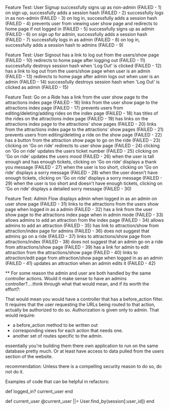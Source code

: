 Feature Test: User Signup
  successfully signs up as non-admin (FAILED - 1)
  on sign up, successfully adds a session hash (FAILED - 2)
  successfully logs in as non-admin (FAILED - 3)
  on log in, successfully adds a session hash (FAILED - 4)
  prevents user from viewing user show page and redirects to home page if not logged in (FAILED - 5)
  successfully signs up as admin (FAILED - 6)
  on sign up for admin, successfully adds a session hash (FAILED - 7)
  successfully logs in as admin (FAILED - 8)
  on log in, successfully adds a session hash to admins (FAILED - 9)

Feature Test: User Signout
  has a link to log out from the users/show page (FAILED - 10)
  redirects to home page after logging out (FAILED - 11)
  successfully destroys session hash when 'Log Out' is clicked (FAILED - 12)
  has a link to log out from the users/show page when user is an admin (FAILED - 13)
  redirects to home page after admin logs out when user is an admin (FAILED - 14)
  successfully destroys session hash when 'Log Out' is clicked as admin (FAILED - 15)

Feature Test: Go on a Ride
  has a link from the user show page to the attractions index page (FAILED - 16)
  links from the user show page to the attractions index page (FAILED - 17)
  prevents users from editing/deleting/adding rides on the index page (FAILED - 18)
  has titles of the rides on the attractions index page (FAILED - 19)
  has links on the attractions index page to the attractions' show pages (FAILED - 20)
  links from the attractions index page to the attractions' show pages (FAILED - 21)
  prevents users from editing/deleting a ride on the show page (FAILED - 22)
  has a button from the attraction show page to go on the ride (FAILED - 23)
  clicking on 'Go on ride' redirects to user show page (FAILED - 24)
  clicking on 'Go on ride' updates the users ticket number (FAILED - 25)
  clicking on 'Go on ride' updates the users mood (FAILED - 26)
  when the user is tall enough and has enough tickets, clicking on 'Go on ride' displays a thank you message (FAILED - 27)
  when the user is too short, clicking on 'Go on ride' displays a sorry message (FAILED - 28)
  when the user doesn't have enough tickets, clicking on 'Go on ride' displays a sorry message (FAILED - 29)
  when the user is too short and doesn't have enough tickets, clicking on 'Go on ride' displays a detailed sorry message (FAILED - 30)

Feature Test: Admin Flow
  displays admin when logged in as an admin on user show page (FAILED - 31)
  links to the attractions from the users show page when logged in as a admin (FAILED - 32)
  has a link from the user show page to the attractions index page when in admin mode (FAILED - 33)
  allows admins to add an attraction from the index page (FAILED - 34)
  allows admins to add an attraction (FAILED - 35)
  has link to attraction/show from attraction/index page for admins (FAILED - 36)
  does not suggest that admins go on a ride (FAILED - 37)
  links to attractions/show page from attractions/index (FAILED - 38)
  does not suggest that an admin go on a ride from attractions/show page (FAILED - 39)
  has a link for admin to edit attraction from the attractions/show page (FAILED - 40)
  links to attraction/edit page from attraction/show page when logged in as an admin (FAILED - 41)
  updates an attraction when an admin edits it (FAILED - 42)

  ** For some reason the admin and user are both handled by the same controller actions.
  Would it make sense to have an admins controller?....think through what that would mean, and if its worth the effort?:

  That would mean you would have a controller that has a before_action filter. It requires that the user requesting the URLs being routed to that action, actually be authorized to do so. Authorization is given only to admin. That would require:

  - a before_action method to be written out
  - corresponding views for each action that needs one.
  - another set of routes specific to the admin.

  essentially you're building them there own application to run on the same database pretty much. Or at least have access to data pulled from the users section of the website.

  recommendation: Unless there is a compelling security reason to do so, do not do it.



  Examples of code that can be helpful in refactors:

  def logged_in?
    current_user
  end

  def current_user
    @current_user ||= User.find_by(session[:user_id])
  end

<!-- Attraction
  is valid with a name, min_height, nausea_rating, happiness_rating, and ticket number (FAILED - 43)
  has many rides (FAILED - 44)
  has many users through rides (FAILED - 45)

Ride
  is valid with a user_id and a attraction_id (FAILED - 46)
  belongs to one attraction (FAILED - 47)
  belongs to one user (FAILED - 48)
  has a method 'take_ride' that accounts for the user not having enough tickets (FAILED - 49)
  has a method 'take_ride' that accounts for the user not being tall enough (FAILED - 50)
  has a method 'take_ride' that accounts for the user not being tall enough and not having enough tickets (FAILED - 51)
  has a method 'take_ride' that updates ticket number (FAILED - 52)
  has a method 'take_ride' that updates the user's nausea (FAILED - 53)
  has a method 'take_ride' that updates the user's happiness (FAILED - 54)

User
  is valid with a name, password, happiness, nausea, height, and tickets (FAILED - 55)
  is not valid without a password (FAILED - 56)
  is valid with an admin boolean (FAILED - 57)
  defaults to admin => false (FAILED - 58)
  has many rides (FAILED - 59)
  has many attractions through rides (FAILED - 60)
  has a method 'mood' that returns 'sad' when the user is more nauseous than happy (FAILED - 61)
  has a method 'mood' that returns 'happy' when the user is more happy than nauseous (FAILED - 62) -->
